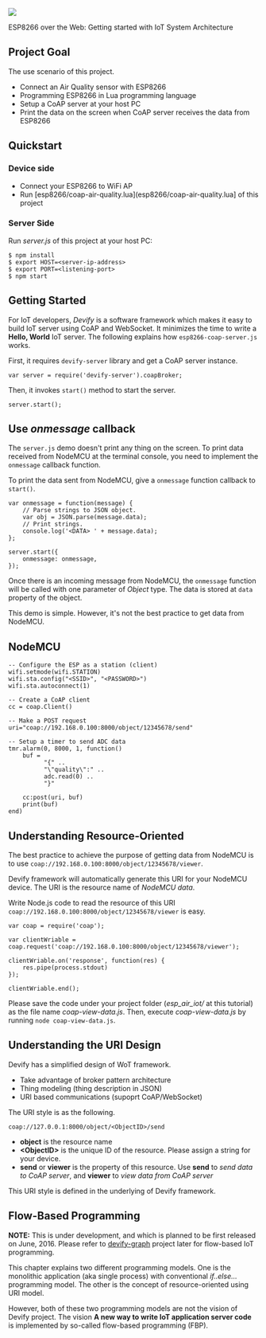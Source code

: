 ![](http://res.cloudinary.com/jollen/image/upload/h_110/v1455862763/devify-logo_rh63vl.png)

ESP8266 over the Web: Getting started with IoT System Architecture

## Project Goal

The use scenario of this project.

* Connect an Air Quality sensor with ESP8266
* Programming ESP8266 in Lua programming language
* Setup a CoAP server at your host PC
* Print the data on the screen when CoAP server receives the data from ESP8266

## Quickstart

### Device side

* Connect your ESP8266 to WiFi AP
* Run [esp8266/coap-air-quality.lua](esp8266/coap-air-quality.lua] of this project

### Server Side

Run *server.js* of this project at your host PC:

```
$ npm install
$ export HOST=<server-ip-address>
$ export PORT=<listening-port>
$ npm start
```

## Getting Started

For IoT developers, *Devify* is a software framework which makes it easy to build IoT server using CoAP and WebSocket. It minimizes the time to write a **Hello, World** IoT server. The following explains how ```esp8266-coap-server.js``` works.

First, it requires ```devify-server``` library and get a CoAP server instance.

```
var server = require('devify-server').coapBroker;
```
Then, it invokes ```start()``` method to start the server.

```
server.start();
```

## Use *onmessage* callback

The ```server.js``` demo doesn't print any thing on the screen. To print data received from NodeMCU at the terminal console, you need to implement the ```onmessage``` callback function. 

To print the data sent from NodeMCU, give a ```onmessage``` function callback to ```start()```.

```
var onmessage = function(message) {
	// Parse strings to JSON object.
	var obj = JSON.parse(message.data);
	// Print strings.
	console.log('<DATA> ' + message.data);
};

server.start({
	onmessage: onmessage,
});
```
Once there is an incoming message from NodeMCU, the ```onmessage``` function will be called with one parameter of *Object* type. The  data is stored at ```data``` property of the object.

This demo is simple. However, it's not the best practice to get data from NodeMCU.

## NodeMCU

```
-- Configure the ESP as a station (client)
wifi.setmode(wifi.STATION)  
wifi.sta.config("<SSID>", "<PASSWORD>")  
wifi.sta.autoconnect(1)

-- Create a CoAP client
cc = coap.Client()

-- Make a POST request
uri="coap://192.168.0.100:8000/object/12345678/send"

-- Setup a timer to send ADC data
tmr.alarm(0, 8000, 1, function() 
    buf = 
          "{" ..
          "\"quality\":" ..
          adc.read(0) ..
          "}"
    
    cc:post(uri, buf)
    print(buf)
end)
```

## Understanding Resource-Oriented

The best practice to achieve the purpose of getting data from NodeMCU is to use ```coap://192.168.0.100:8000/object/12345678/viewer```.

Devify framework will automatically generate this URI for your NodeMCU device. The URI is the resource name of *NodeMCU data*.

Write Node.js code to read the resource of this URI ```coap://192.168.0.100:8000/object/12345678/viewer``` is easy.

```
var coap = require('coap');

var clientWriable = coap.request('coap://192.168.0.100:8000/object/12345678/viewer');

clientWriable.on('response', function(res) {
    res.pipe(process.stdout)
});

clientWriable.end();
```

Please save the code under your project folder (*esp_air_iot/* at this tutorial) as the file name *coap-view-data.js*. Then, execute *coap-view-data.js* by running ```node coap-view-data.js```.

## Understanding the URI Design

Devify has a simplified design of WoT framework.

* Take advantage of broker pattern architecture
* Thing modeling (thing description in JSON)
* URI based communications (supoprt CoAP/WebSocket)

The URI style is as the following.

```
coap://127.0.0.1:8000/object/<ObjectID>/send
```

* **object** is the resource name
* **&lt;ObjectID&gt;** is the unique ID of the resource. Please assign a string for your device.
* **send** or **viewer** is the property of this resource. Use **send** to *send data to CoAP server*, and **viewer** to *view data from CoAP server*

This URI style is defined in the underlying of Devify framework.

## Flow-Based Programming

**NOTE:** This is under development, and which is planned to be first released on June, 2016. Please refer to [devify-graph](https://github.com/DevifyPlatform/devify-graph) project later for flow-based IoT programming.

This chapter explains two different programming models. One is the monolithic application (aka single process) with conventional *if..else...* programming model. The other is the concept of resource-oriented using URI model.

However, both of these two programming models are not the vision of Devify project. The vision **A new way to write IoT application server code** is implemented by so-called flow-based programming (FBP).
